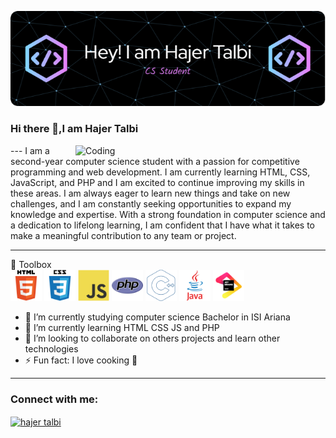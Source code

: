 ![Header Image](https://github.com/Hajer45/Hajer45/blob/main/github-header-image%20(1).png)
### Hi there 👋,I am Hajer Talbi

<img align="right" alt="Coding" width="400" src="https://encrypted-tbn0.gstatic.com/images?q=tbn:ANd9GcQPjeKg6m_g2Ntpf4QgwAo0iyRMqI41H8g25A&usqp=CAU">
---
I am a second-year computer science student with a passion for competitive programming and web development. I am currently learning HTML, CSS, JavaScript, and PHP and I am excited to continue improving my skills in these areas. 
I am always eager to learn new things and take on new challenges, and I am constantly seeking opportunities to expand my knowledge and expertise.
With a strong foundation in computer science and a dedication to lifelong learning, I am confident that I have what it takes to make a meaningful contribution to any team or project.

---
:toolbox: Toolbox 
<br/>
<img   src="https://github.com/devicons/devicon/blob/master/icons/html5/html5-original-wordmark.svg"  width=50px height=50px>
<img   src="https://github.com/devicons/devicon/blob/master/icons/css3/css3-original-wordmark.svg"  width=50px height=50px>
<img   src="https://github.com/devicons/devicon/blob/master/icons/javascript/javascript-original.svg"  width=50px height=50px>
<img   src="https://github.com/devicons/devicon/blob/master/icons/php/php-original.svg"  width=50px height=50px>
<img   src="https://github.com/devicons/devicon/blob/master/icons/cplusplus/cplusplus-line.svg"  width=50px height=50px>
<img   src="https://github.com/devicons/devicon/blob/master/icons/java/java-original-wordmark.svg"  width=50px height=50px>
<img   src="https://github.com/devicons/devicon/blob/master/icons/jetbrains/jetbrains-original.svg"  width=50px height=50px>



<!--
**Hajer45/Hajer45** is a ✨ _special_ ✨ repository because its `README.md` (this file) appears on your GitHub profile.-->
- 🔭 I’m currently studying computer science Bachelor in ISI Ariana
- 🌱 I’m currently learning HTML CSS JS and PHP 
- 👯 I’m looking to collaborate on others projects and learn other technologies
- ⚡ Fun fact: I love cooking :eyes:
---
<h3 align="left">Connect with me:</h3>
<p align="left">
<a href="https://www.linkedin.com/in/hajer-talbi-238171169/" target="blank"><img align="center" src="https://raw.githubusercontent.com/rahuldkjain/github-profile-readme-generator/master/src/images/icons/Social/linked-in-alt.svg" alt="hajer talbi" height="30" width="40" /></a>
</p>
